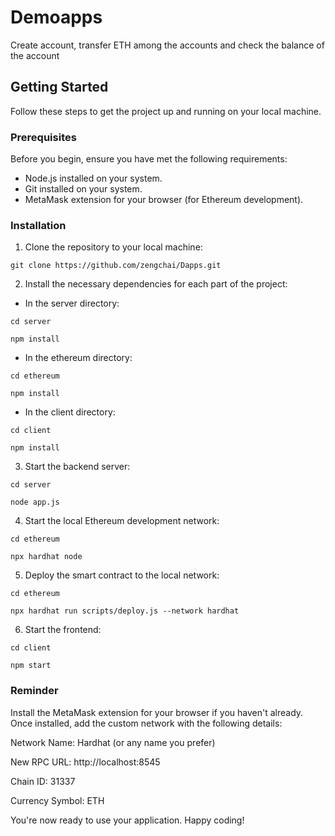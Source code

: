 # Demoapps

Create account, transfer ETH among the accounts and check the balance of the account

## Getting Started

Follow these steps to get the project up and running on your local machine.

### Prerequisites

Before you begin, ensure you have met the following requirements:

- Node.js installed on your system.
- Git installed on your system.
- MetaMask extension for your browser (for Ethereum development).

### Installation

1. Clone the repository to your local machine:

``` git clone https://github.com/zengchai/Dapps.git ```



2. Install the necessary dependencies for each part of the project:


- In the server directory:


``` cd server ``` 


``` npm install ```


- In the ethereum directory:


``` cd ethereum ```


``` npm install ```


- In the client directory:


``` cd client ```


``` npm install ```



3. Start the backend server:


``` cd server ```


``` node app.js ```



4. Start the local Ethereum development network:


``` cd ethereum ```


``` npx hardhat node ```



5. Deploy the smart contract to the local network:


``` cd ethereum ```


``` npx hardhat run scripts/deploy.js --network hardhat ```



6. Start the frontend:


``` cd client ```


``` npm start ```



### Reminder

Install the MetaMask extension for your browser if you haven't already. Once installed, add the custom network with the following details:

Network Name: Hardhat (or any name you prefer)

New RPC URL: http://localhost:8545

Chain ID: 31337

Currency Symbol: ETH


You're now ready to use your application. Happy coding!